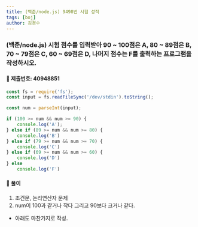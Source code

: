 ```yaml
---
title: (백준/node.js) 9498번 시험 성적
tags: [boj]
author: 김경수
---
```


### (백준/node.js) 시험 점수를 입력받아 90 ~ 100점은 A, 80 ~ 89점은 B, 70 ~ 79점은 C, 60 ~ 69점은 D, 나머지 점수는 F를 출력하는 프로그램을 작성하시오.
#### 📌 제출번호: 40948851
``` js
const fs = require('fs');
const input = fs.readFileSync('/dev/stdin').toString();

const num = parseInt(input);

if (100 >= num && num >= 90) {
    console.log('A');
} else if (89 >= num && num >= 80) {
    console.log('B')
} else if (79 >= num && num >= 70) {
    console.log('C')
} else if (69 >= num && num >= 60) {
    console.log('D')
} else
    console.log('F')
```

#### 📌 풀이
1. 조건문, 논리연산자 문제
2. num이 100과 같거나 작다 그리고 90보다 크거나 같다.
- 아래도 마찬가지로 작성.